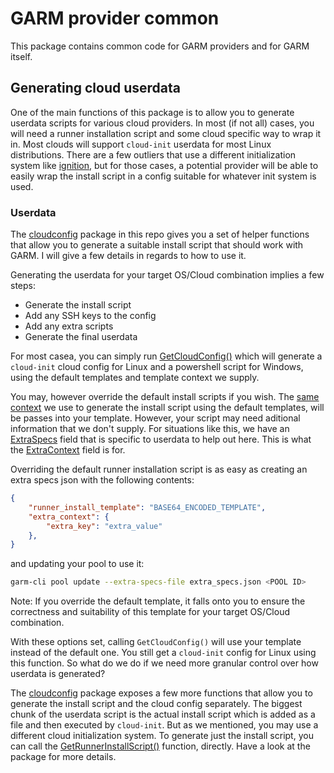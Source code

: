# GARM provider common

This package contains common code for GARM providers and for GARM itself.

## Generating cloud userdata

One of the main functions of this package is to allow you to generate userdata scripts for various cloud providers. In most (if not all) cases, you will need a runner installation script and some cloud specific way to wrap it in. Most clouds will support `cloud-init` userdata for most Linux distributions. There are a few outliers that use a different initialization system like [ignition](https://github.com/coreos/ignition), but for those cases, a potential provider will be able to easily wrap the install script in a config suitable for whatever init system is used.

### Userdata

The [cloudconfig](./cloudconfig) package in this repo gives you a set of helper functions that allow you to generate a suitable install script that should work with GARM. I will give a few details in regards to how to use it.

Generating the userdata for your target OS/Cloud combination implies a few steps:

* Generate the install script
* Add any SSH keys to the config
* Add any extra scripts
* Generate the final userdata

For most casea, you can simply run [GetCloudConfig()](https://github.com/cloudbase/garm-provider-common/blob/main/cloudconfig/util.go#L156) which will generate a `cloud-init` cloud config for Linux and a powershell script for Windows, using the default templates and template context we supply.

You may, however override the default install scripts if you wish. The [same context](https://github.com/cloudbase/garm-provider-common/blob/main/cloudconfig/templates.go#L418-L458) we use to generate the install script using the default templates, will be passes into your template. However, your script may need aditional information that we don't supply. For situations like this, we have an [ExtraSpecs](https://github.com/cloudbase/garm/blob/main/doc/extra_specs.md) field that is specific to userdata to help out here. This is what the [ExtraContext](https://github.com/cloudbase/garm-provider-common/blob/main/cloudconfig/templates.go#L454-L457) field is for.

Overriding the default runner installation script is as easy as creating an extra specs json with the following contents:

```json
{
    "runner_install_template": "BASE64_ENCODED_TEMPLATE",
    "extra_context": {
        "extra_key": "extra_value"
    },
}
```

and updating your pool to use it:

```bash
garm-cli pool update --extra-specs-file extra_specs.json <POOL ID>
```

Note: If you override the default template, it falls onto you to ensure the correctness and suitability of this template for your target OS/Cloud combination.

With these options set, calling `GetCloudConfig()` will use your template instead of the default one. You still get a `cloud-init` config for Linux using this function. So what do we do if we need more granular control over how userdata is generated?

The [cloudconfig](./cloudconfig) package exposes a few more functions that allow you to generate the install script and the cloud config separately. The biggest chunk of the userdata script is the actual install script which is added as a file and then executed by `cloud-init`. But as we mentioned, you may use a different cloud initialization system. To generate just the install script, you can call the [GetRunnerInstallScript()](https://github.com/cloudbase/garm-provider-common/blob/main/cloudconfig/util.go#L53-L56) function, directly. Have a look at the package for more details.